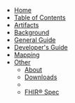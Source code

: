 <div class="segment" id="segment-navbar">
  <div id="stripe"></div>
  <div class="container">
    <nav class="navbar navbar-inverse">
      <div class="container">
        <div class="nav-collapse collapse navbar-inverse-collapse">
          <ul class="nav navbar-nav">
            <li><a href="content.html">Home</a></li>
            <li><a href="content-toc.html">Table of Contents</a></li>
            <li><a href="content-artifacts.html">Artifacts</a></li>
            <li><a href="content-background.html">Background</a></li>
            <li><a href="content-general-guide.html">General Guide</a></li>
            <li><a href="content-developer-guide.html">Developer's Guide</a></li>
            <li><a href="content-mapping.html">Mapping</a></li>
             <li class="dropdown">
              <a href="#" class="dropdown-toggle" data-toggle="dropdown">Other <b class="caret"></b></a>
              <ul class="dropdown-menu">
                <li><a href="content-about.html">About</a></li>
                <li><a href="content-downloads.html">Downloads</a></li>
                <li class="divider"></li>
                <li>
                  <a target="_blank" href="{{site.data.fhir.path}}index.html">
                    FHIR® Spec
                  </a>
                </li>
              </ul>
            </li>
          </ul>
        </div>
      </div>
    </nav>
  </div>
</div>

<style>
  .no-number {
    --heading-prefix: none;
  }
</style>